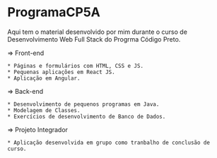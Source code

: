 # ProgramaCP5A
Aqui tem o material desenvolvido por mim durante o curso de Desenvolvimento Web Full Stack do Progrma Código Preto.

=> Front-end

    * Páginas e formulários com HTML, CSS e JS.
    * Pequenas aplicações em React JS.
    * Aplicação em Angular.

=> Back-end

    * Desenvolvimento de pequenos programas em Java.
    * Modelagem de Classes.
    * Exercícios de desenvolvimento de Banco de Dados.

=> Projeto Integrador

    * Aplicação desenvolvida em grupo como tranbalho de conclusão de curso.
